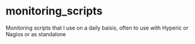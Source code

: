 # monitoring_scripts
Monitoring scripts that I use on a daily baisis, often to use with Hyperic or Nagios or as standalone

